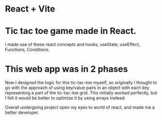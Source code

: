 # React + Vite

# Tic tac toe game made in React.  
I made use of these react concepts and hooks, useState, useEffect, Functions, Conditions.

# This web app was in 2 phases
Now I designed the logic for this tic-tac-toe myself, so originally I thought to go with the approach of using key/value pairs in an object with each key representing a part of the tic-tac-toe grid. This initially worked perfectly, but I felt it would be better to optimize it by using arrays instead.

Overall undergoing project open my eyes to world of react, and made me a better developer.

